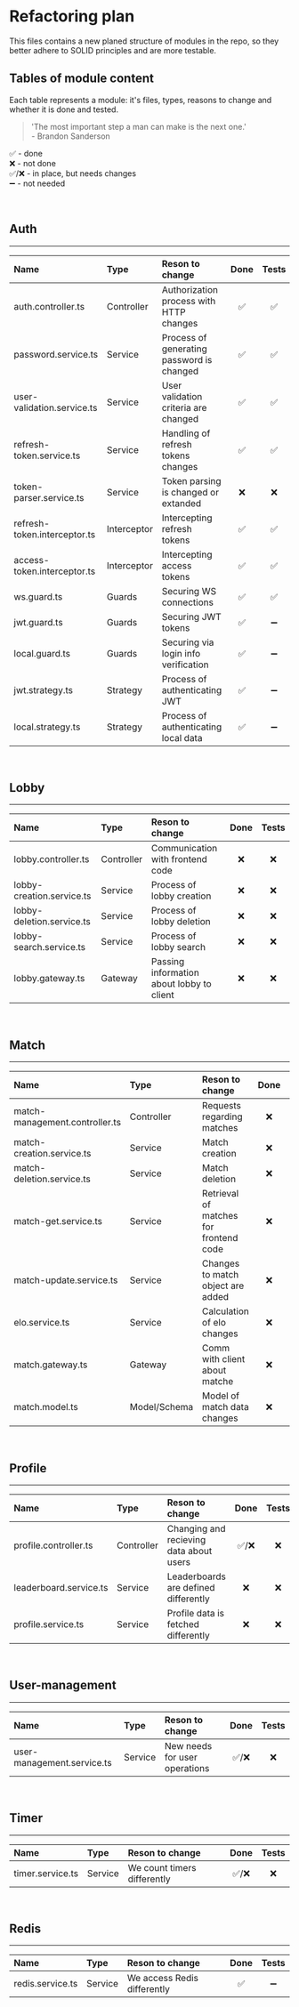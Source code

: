 # Refactoring plan

This files contains a new planed structure of modules in the repo, so they better adhere to SOLID principles and are more testable.

## Tables of module content

Each table represents a module: it's files, types, reasons to change and whether it is done and tested.

> 'The most important step a man can make is the next one.'  
> \- Brandon Sanderson

✅ - done  
❌ - not done  
✅/❌ - in place, but needs changes  
➖ - not needed  

&nbsp;

## Auth

---

| Name                         | Type        | Reson to change                           | Done | Tests |
| :--------------------------- | :---------- | :---------------------------------------- | :--: | :---: |
| auth.controller.ts           | Controller  | Authorization process with HTTP changes   |  ✅  |  ✅   |
| password.service.ts          | Service     | Process of generating password is changed |  ✅  |  ✅   |
| user-validation.service.ts   | Service     | User validation criteria are changed      |  ✅  |  ✅   |
| refresh-token.service.ts     | Service     | Handling of refresh tokens changes        |  ✅  |  ✅   |
| token-parser.service.ts      | Service     | Token parsing is changed or extanded      |  ❌  |  ❌   |
| refresh-token.interceptor.ts | Interceptor | Intercepting refresh tokens               |  ✅  |  ✅   |
| access-token.interceptor.ts  | Interceptor | Intercepting access tokens                |  ✅  |  ✅   |
| ws.guard.ts                  | Guards      | Securing WS connections                   |  ✅  |  ✅   |
| jwt.guard.ts                 | Guards      | Securing JWT tokens                       |  ✅  |  ➖   |
| local.guard.ts               | Guards      | Securing via login info verification      |  ✅  |  ➖   |
| jwt.strategy.ts              | Strategy    | Process of authenticating JWT             |  ✅  |  ➖   |
| local.strategy.ts            | Strategy    | Process of authenticating local data      |  ✅  |  ➖   |

&nbsp;

## Lobby

---

| Name                      | Type       | Reson to change                           | Done | Tests |
| :------------------------ | :--------- | :---------------------------------------- | :--: | :---: |
| lobby.controller.ts       | Controller | Communication with frontend code          |  ❌  |  ❌   |
| lobby-creation.service.ts | Service    | Process of lobby creation                 |  ❌  |  ❌   |
| lobby-deletion.service.ts | Service    | Process of lobby deletion                 |  ❌  |  ❌   |
| lobby-search.service.ts   | Service    | Process of lobby search                   |  ❌  |  ❌   |
| lobby.gateway.ts          | Gateway    | Passing information about lobby to client |  ❌  |  ❌   |

&nbsp;

## Match

---

| Name                           | Type         | Reson to change                        | Done | Tests |
| :----------------------------- | :----------- | :------------------------------------- | :--: | :---: |
| match-management.controller.ts | Controller   | Requests regarding matches             |  ❌  |  ❌   |
| match-creation.service.ts      | Service      | Match creation                         |  ❌  |  ❌   |
| match-deletion.service.ts      | Service      | Match deletion                         |  ❌  |  ❌   |
| match-get.service.ts           | Service      | Retrieval of matches for frontend code |  ❌  |  ❌   |
| match-update.service.ts        | Service      | Changes to match object are added      |  ❌  |  ❌   |
| elo.service.ts                 | Service      | Calculation of elo changes             |  ❌  |  ❌   |
| match.gateway.ts               | Gateway      | Comm with client about matche          |  ❌  |  ❌   |
| match.model.ts                 | Model/Schema | Model of match data changes            |  ❌  |  ❌   |

&nbsp;

## Profile

---

| Name                   | Type       | Reson to change                         | Done  | Tests |
| :--------------------- | :--------- | :-------------------------------------- | :---: | :---: |
| profile.controller.ts  | Controller | Changing and recieving data about users | ✅/❌ |  ❌   |
| leaderboard.service.ts | Service    | Leaderboards are defined differently    |  ❌   |  ❌   |
| profile.service.ts     | Service    | Profile data is fetched differently     |  ❌   |  ❌   |

&nbsp;

## User-management

---

| Name                       | Type    | Reson to change               | Done  | Tests |
| :------------------------- | :------ | :---------------------------- | :---: | :---: |
| user-management.service.ts | Service | New needs for user operations | ✅/❌ |  ❌   |

&nbsp;

## Timer

---

| Name             | Type    | Reson to change             | Done  | Tests |
| :--------------- | :------ | :-------------------------- | :---: | :---: |
| timer.service.ts | Service | We count timers differently | ✅/❌ |  ❌   |

&nbsp;

## Redis

---

| Name             | Type    | Reson to change             | Done | Tests |
| :--------------- | :------ | :-------------------------- | :--: | :---: |
| redis.service.ts | Service | We access Redis differently |  ✅  |  ➖   |
